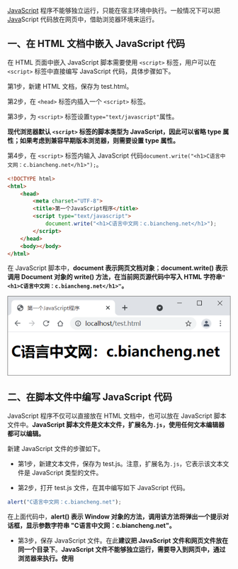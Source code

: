 [JavaScript](http://c.biancheng.net/js/) 程序不能够独立运行，只能在宿主环境中执行。一般情况下可以把 [Java](http://c.biancheng.net/java/)Script 代码放在网页中，借助浏览器环境来运行。

## 一、在 HTML 文档中嵌入 JavaScript 代码

在 HTML 页面中嵌入 JavaScript 脚本需要使用 `<script>` 标签，用户可以在 `<script>` 标签中直接编写 JavaScript 代码，具体步骤如下。

 第1步，新建 HTML 文档，保存为 test.html。

 第2步，在 `<head>` 标签内插入一个 `<script>` 标签。

 第3步，为 `<script>` 标签设置`type="text/javascript"`属性。

**现代浏览器默认 `<script>` 标签的脚本类型为 JavaScript，因此可以省略 type 属性；如果考虑到兼容早期版本浏览器，则需要设置 type 属性。**

第4步，在 `<script>` 标签内输入 JavaScript 代码`document.write("<h1>C语言中文网：c.biancheng.net</h1>");`。

```html
<!DOCTYPE html>
<html>
    <head>
        <meta charset="UTF-8">
        <title>第一个JavaScript程序</title>
        <script type="text/javascript">
            document.write("<h1>C语言中文网：c.biancheng.net</h1>");
        </script>
    </head>
    <body></body>
</html>
```

在 JavaScript 脚本中，**document 表示网页文档对象**；**document.write() 表示调用 Document 对象的 write() 方法，在当前网页源代码中写入 HTML 字符串`"<h1>C语言中文网：c.biancheng.net</h1>"`。**

![image-20221226200613871](3.第一个JavaScript程序.assets/image-20221226200613871.png)

## 二、在脚本文件中编写 JavaScript 代码

JavaScript 程序不仅可以直接放在 HTML 文档中，也可以放在 JavaScript 脚本文件中。**JavaScript 脚本文件是文本文件，扩展名为`.js`，使用任何文本编辑器都可以编辑。**



 新建 JavaScript 文件的步骤如下。

-  第1步，新建文本文件，保存为 test.js。注意，扩展名为`.js`，它表示该文本文件是 JavaScript 类型的文件。

-  第2步，打开 test.js 文件，在其中编写如下 JavaScript 代码。

```javascript
alert("C语言中文网：c.biancheng.net");
```

在上面代码中，**alert() 表示 Window 对象的方法，调用该方法将弹出一个提示对话框，显示参数字符串 "C语言中文网：c.biancheng.net"。**

-  第3步，保存 JavaScript 文件。在此**建议把 JavaScript 文件和网页文件放在同一个目录下**。**JavaScript 文件不能够独立运行，需要导入到网页中，通过浏览器来执行。使用 <script> 标签可以导入 JavaScript 文件。**

-  第4步，新建 HTML 文档，保存为 test.html。

-  第5步，在 <head> 标签内插入一个 <script> 标签。**定义 src 属性，设置属性值为指向外部 JavaScript 文件的 URL 字符串**。代码如下：

```
<script type="text/javascript" src="test.js"></script>
```

注意：**使用＜script＞标签包含外部 JavaScript 文件时，默认文件类型为 Javascript**。因此，**不管加载的文件扩展名是不是 .js，浏览器都会按 JavaScript 脚本来解析。**

-  第6步，保存网页文档，在浏览器中预览，显示效果如图所示。

![image-20221226201012618](3.第一个JavaScript程序.assets/image-20221226201012618.png)

**定义 src 属性的 <script> 标签不应再包含 JavaScript 代码。如果嵌入了代码，则只会下载并执行外部 JavaScript 文件，嵌入代码将被忽略。**

## 三、JavaScript 代码执行顺序

浏览器在**解析 HTML 文档时，将根据文档流从上到下逐行解析和显示**。JavaScript 代码也是 HTML 文档的组成部分，因此 **JavaScript 脚本的执行顺序也是根据 <script> 标签的位置来确定的。**

**实例**

使用浏览器测试下面示例，会看到 JavaScript 代码从上到下逐步被解析的过程。

```html
<!DOCTYPE html>
<script>
    alert("顶部脚本");
</script>
<html>
    <head>
        <meta charset="UTF-8">
        <title>test</title>
        <script>
            alert("头部脚本");
        </script>
    </head>
    <body>
        <h1>网页标题</h1>
        <script>
            alert("页面脚本");
        </script>
        <p>正文内容</p>
    </body>
    <script>
        alert("底部脚本");
    </script>
</html>
```

在浏览器中浏览上面示例网页，**首先弹出提示文本“顶部脚本”，然后显示网页标题“test”，接着弹出提示文本“头部脚本”，下面才显示一级标题文本“网页标题”，继续弹出提示文本“页面脚本”， 接着显示段落文本“正文内容”，最后弹出提示文本“底部脚本”。**

 你看，**对于导入的 JavaScript 文件，也将按照 ＜script> 标签在文档中出现的顺序来执行**，而且执行过程是文档解析的一部分，不会单独解析或者延期执行。

 **如果想改变 JavaScript 文件的执行顺序，可以给 `<script>` 标签增加 defer 或者 async 属性.**